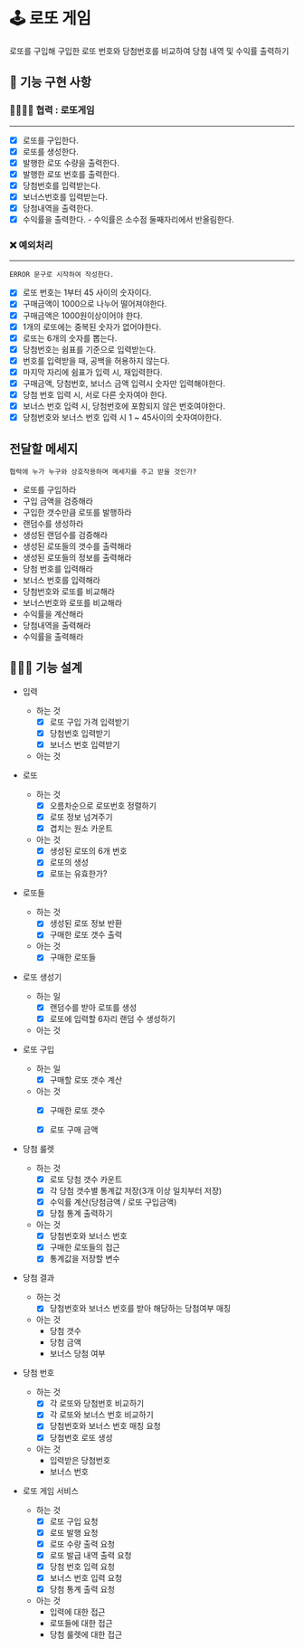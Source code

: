 # 🕹 로또 게임
로또를 구입해 구입한 로또 번호와 당첨번호를 비교하여 당첨 내역 및 수익률 출력하기

## 📝 기능 구현 사항

### 👨‍👨‍👧‍👧 협력 : 로또게임
---

- [x] 로또를 구입한다.
- [x] 로또를 생성한다.
- [x] 발행한 로또 수량을 출력한다.
- [x] 발행한 로또 번호를 출력한다.
- [x] 당첨번호를 입력받는다.
- [x] 보너스번호를 입력받는다.
- [x] 당첨내역을 출력한다.
- [x] 수익률을 출력한다. - 수익률은 소수점 둘째자리에서 반올림한다.

### ❌ 예외처리
---
~~~
ERROR 문구로 시작하여 작성한다.
~~~

- [x] 로또 번호는 1부터 45 사이의 숫자이다.
- [x] 구매금액이 1000으로 나누어 떨어져야한다.
- [x] 구매금액은 1000원이상이어야 한다.
- [x] 1개의 로또에는 중복된 숫자가 없어야한다.
- [x] 로또는 6개의 숫자를 뽑는다.
- [x] 당첨번호는 쉼표를 기준으로 입력받는다.
- [x] 번호를 입력받을 때, 공백을 허용하지 않는다.
- [x] 마지막 자리에 쉼표가 입력 시, 재입력한다.
- [x] 구매금액, 당첨번호, 보너스 금액 입력시 숫자만 입력해야한다.
- [x] 당첨 번호 입력 시, 서로 다른 숫자여야 한다.
- [x] 보너스 번호 입력 시, 당첨번호에 포함되지 않은 번호여야한다.
- [x] 당첨번호와 보너스 번호 입력 시 1 ~ 45사이의 숫자여야한다.

## 전달할 메세지
~~~
협력에 누가 누구와 상호작용하며 메세지를 주고 받을 것인가?
~~~

- 로또를 구입하라
- 구입 금액을 검증해라
- 구입한 갯수만큼 로또를 발행하라
- 랜덤수를 생성하라
- 생성된 랜덤수를 검증해라
- 생성된 로또들의 갯수를 출력해라
- 생성된 로또들의 정보를 출력해라
- 당첨 번호를 입력해라
- 보너스 번호를 입력해라
- 당첨번호와 로또를 비교해라
- 보너스번호와 로또를 비교해라
- 수익률을 계산해라
- 당첨내역을 출력해라
- 수익률을 출력해라

## 👩🏻‍💻 기능 설계

- 입력
    - 하는 것
        - [x] 로또 구입 가격 입력받기
        - [x] 당첨번호 입력받기
        - [x] 보너스 번호 입력받기
        
    - 아는 것

- 로또
    - 하는 것
        - [x] 오름차순으로 로또번호 정렬하기
        - [x] 로또 정보 넘겨주기
        - [x] 겹치는 원소 카운트

    - 아는 것
        - [x] 생성된 로또의 6개 번호
        - [x] 로또의 생성
        - [x] 로또는 유효한가?

- 로또들
    - 하는 것
        - [x] 생성된 로또 정보 반환
        - [x] 구매한 로또 갯수 출력
    
    - 아는 것
        - [x] 구매한 로또들

- 로또 생성기
    - 하는 일
        - [x] 랜덤수를 받아 로또를 생성
        - [x] 로또에 입력할 6자리 랜덤 수 생성하기

    - 아는 것

- 로또 구입
    - 하는 일
        - [x] 구매할 로또 갯수 계산
    
    - 아는 것
        - [x] 구매한 로또 갯수
        - [x] 로또 구매 금액
        
        
- 당첨 룰렛
    - 하는 것
        - [x] 로또 당첨 갯수 카운트
        - [x] 각 당첨 갯수별 통계값 저장(3개 이상 일치부터 저장)
        - [x] 수익률 계산(당첨금액 / 로또 구입금액)
        - [x] 당첨 통계 출력하기

    - 아는 것
        - [x] 당첨번호와 보너스 번호
        - [x] 구매한 로또들의 접근
        - [x] 통계값을 저장할 변수

- 당첨 결과
    - 하는 것
        - [x] 당첨번호와 보너스 번호를 받아 해당하는 당첨여부 매칭
    
    - 아는 것
        - 당첨 갯수
        - 당첨 금액
        - 보너스 당첨 여부

- 당첨 번호
    - 하는 것
        - [x] 각 로또와 당첨번호 비교하기
        - [x] 각 로또와 보너스 번호 비교하기
        - [x] 당첨번호와 보너스 번호 매칭 요청
        - [x] 당첨번호 로또 생성
        
    - 아는 것
        - 입력받은 당첨번호
        - 보너스 번호

- 로또 게임 서비스
    - 하는 것
        - [x] 로또 구입 요청
        - [x] 로또 발행 요청
        - [x] 로또 수량 출력 요청
        - [x] 로또 발급 내역 출력 요청
        - [x] 당첨 번호 입력 요청
        - [x] 보너스 번호 입력 요청
        - [x] 당첨 통계 출력 요청

    - 아는 것
        - 입력에 대한 접근
        - 로또들에 대한 접근
        - 당첨 룰렛에 대한 접근

